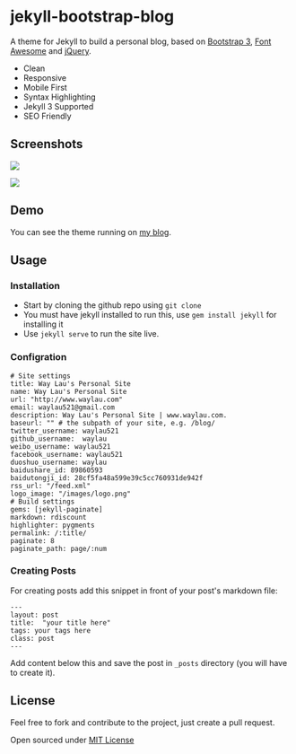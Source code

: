 # jekyll-bootstrap-blog

A theme for Jekyll to build a personal blog, based on [Bootstrap 3](http://getbootstrap.com/), [Font Awesome](http://fortawesome.github.io/Font-Awesome/) and [jQuery](http://jquery.com/).  

* Clean
* Responsive
* Mobile First
* Syntax Highlighting 
* Jekyll 3 Supported
* SEO Friendly

## Screenshots

![](http://99btgc01.info/uploads/2016/01/01.jpg)

![](http://99btgc01.info/uploads/2016/01/02%281%29.jpg)

## Demo

You can see the theme running on [my blog](http://www.waylau.com/).

<!-- more -->

## Usage

### Installation

- Start by cloning the github repo using `git clone`
- You must have jekyll installed to run this, use `gem install jekyll` for installing it
- Use `jekyll serve` to run the site live.

### Configration

```
# Site settings
title: Way Lau's Personal Site
name: Way Lau's Personal Site
url: "http://www.waylau.com"
email: waylau521@gmail.com
description: Way Lau's Personal Site | www.waylau.com.
baseurl: "" # the subpath of your site, e.g. /blog/
twitter_username: waylau521
github_username:  waylau
weibo_username: waylau521
facebook_username: waylau521
duoshuo_username: waylau
baidushare_id: 89860593
baidutongji_id: 28cf5fa48a599e39c5cc760931de942f
rss_url: "/feed.xml"
logo_image: "/images/logo.png"
# Build settings
gems: [jekyll-paginate]
markdown: rdiscount
highlighter: pygments
permalink: /:title/
paginate: 8
paginate_path: page/:num
```

### Creating Posts

For creating posts add this snippet in front of your post's markdown file:

```
---
layout: post
title:  "your title here"
tags: your tags here
class: post
---
```

Add content below this and save the post in `_posts` directory (you will have to create it).

## License

Feel free to fork and contribute to the project, just create a pull request.

Open sourced under [MIT License](LICENSE) 

